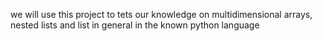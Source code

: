 we will use this project to tets our knowledge on multidimensional arrays, nested lists and list in general in the known python language
